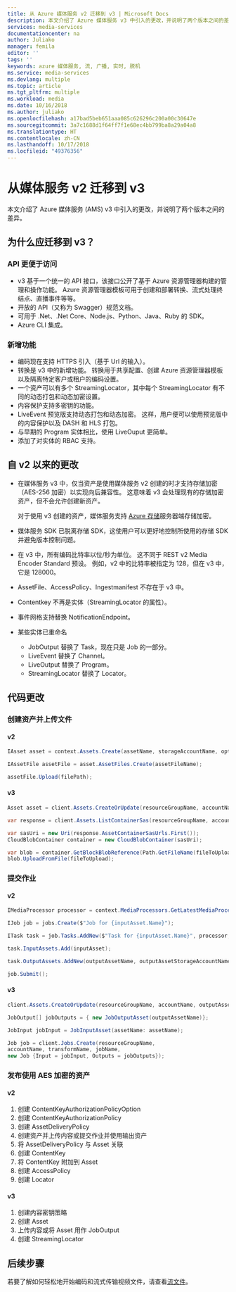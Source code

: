 ```yaml
---
title: 从 Azure 媒体服务 v2 迁移到 v3 | Microsoft Docs
description: 本文介绍了 Azure 媒体服务 v3 中引入的更改，并说明了两个版本之间的差异。
services: media-services
documentationcenter: na
author: Juliako
manager: femila
editor: ''
tags: ''
keywords: azure 媒体服务, 流, 广播, 实时, 脱机
ms.service: media-services
ms.devlang: multiple
ms.topic: article
ms.tgt_pltfrm: multiple
ms.workload: media
ms.date: 10/16/2018
ms.author: juliako
ms.openlocfilehash: a17bad5beb651aaa085c626296c200a00c30647e
ms.sourcegitcommit: 3a7c1688d1f64ff7f1e68ec4bb799ba8a29a04a8
ms.translationtype: HT
ms.contentlocale: zh-CN
ms.lasthandoff: 10/17/2018
ms.locfileid: "49376356"
---
```

# <a name="migrate-from-media-services-v2-to-v3"></a>从媒体服务 v2 迁移到 v3

本文介绍了 Azure 媒体服务 (AMS) v3 中引入的更改，并说明了两个版本之间的差异。

## <a name="why-should-you-move-to-v3"></a>为什么应迁移到 v3？

### <a name="api-is-more-approachable"></a>API 更便于访问

*  v3 基于一个统一的 API 接口，该接口公开了基于 Azure 资源管理器构建的管理和操作功能。 Azure 资源管理器模板可用于创建和部署转换、流式处理终结点、直播事件等等。
* 开放的 API（又称为 Swagger）规范文档。
* 可用于 .Net、.Net Core、Node.js、Python、Java、Ruby 的 SDK。
* Azure CLI 集成。

### <a name="new-features"></a>新增功能

* 编码现在支持 HTTPS 引入（基于 Url 的输入）。
* 转换是 v3 中的新增功能。 转换用于共享配置、创建 Azure 资源管理器模板以及隔离特定客户或租户的编码设置。 
* 一个资产可以有多个 StreamingLocator，其中每个 StreamingLocator 有不同的动态打包和动态加密设置。
* 内容保护支持多密钥的功能。 
* LiveEvent 预览版支持动态打包和动态加密。 这样，用户便可以使用预览版中的内容保护以及 DASH 和 HLS 打包。
* 与早期的 Program 实体相比，使用 LiveOuput 更简单。 
* 添加了对实体的 RBAC 支持。

## <a name="changes-from-v2"></a>自 v2 以来的更改

* 在媒体服务 v3 中，仅当资产是使用媒体服务 v2 创建的时才支持存储加密（AES-256 加密）以实现向后兼容性。 这意味着 v3 会处理现有的存储加密资产，但不会允许创建新资产。

    对于使用 v3 创建的资产，媒体服务支持 [Azure 存储](https://docs.microsoft.com/azure/storage/common/storage-service-encryption?toc=%2fazure%2fstorage%2fblobs%2ftoc.json)服务器端存储加密。
    
* 媒体服务 SDK 已脱离存储 SDK，这使用户可以更好地控制所使用的存储 SDK 并避免版本控制问题。 
* 在 v3 中，所有编码比特率以位/秒为单位。 这不同于 REST v2 Media Encoder Standard 预设。 例如，v2 中的比特率被指定为 128，但在 v3 中，它是 128000。 
* AssetFile、AccessPolicy、Ingestmanifest 不存在于 v3 中。
* Contentkey 不再是实体（StreamingLocator 的属性）。
* 事件网格支持替换 NotificationEndpoint。
* 某些实体已重命名

  * JobOutput 替换了 Task，现在只是 Job 的一部分。
  * LiveEvent 替换了 Channel。
  * LiveOutput 替换了 Program。
  * StreamingLocator 替换了 Locator。

## <a name="code-changes"></a>代码更改

### <a name="create-an-asset-and-upload-a-file"></a>创建资产并上传文件 

#### <a name="v2"></a>v2

```csharp
IAsset asset = context.Assets.Create(assetName, storageAccountName, options);

IAssetFile assetFile = asset.AssetFiles.Create(assetFileName);

assetFile.Upload(filePath);
```

#### <a name="v3"></a>v3

```csharp
Asset asset = client.Assets.CreateOrUpdate(resourceGroupName, accountName, assetName, new Asset());

var response = client.Assets.ListContainerSas(resourceGroupName, accountName, assetName, permissions: AssetContainerPermission.ReadWrite, expiryTime: DateTime.Now.AddHours(1));

var sasUri = new Uri(response.AssetContainerSasUrls.First());
CloudBlobContainer container = new CloudBlobContainer(sasUri);

var blob = container.GetBlockBlobReference(Path.GetFileName(fileToUpload));
blob.UploadFromFile(fileToUpload);
```

### <a name="submit-a-job"></a>提交作业

#### <a name="v2"></a>v2

```csharp
IMediaProcessor processor = context.MediaProcessors.GetLatestMediaProcessorByName(mediaProcessorName);

IJob job = jobs.Create($"Job for {inputAsset.Name}");

ITask task = job.Tasks.AddNew($"Task for {inputAsset.Name}", processor, taskConfiguration);

task.InputAssets.Add(inputAsset);

task.OutputAssets.AddNew(outputAssetName, outputAssetStorageAccountName, outputAssetOptions);

job.Submit();
```

#### <a name="v3"></a>v3

```csharp
client.Assets.CreateOrUpdate(resourceGroupName, accountName, outputAssetName, new Asset());

JobOutput[] jobOutputs = { new JobOutputAsset(outputAssetName)};

JobInput jobInput = JobInputAsset(assetName: assetName);

Job job = client.Jobs.Create(resourceGroupName,
accountName, transformName, jobName,
new Job {Input = jobInput, Outputs = jobOutputs});
```

### <a name="publish-an-asset-with-aes-encryption"></a>发布使用 AES 加密的资产 

#### <a name="v2"></a>v2

1. 创建 ContentKeyAuthorizationPolicyOption
2. 创建 ContentKeyAuthorizationPolicy
3. 创建 AssetDeliveryPolicy
4. 创建资产并上传内容或提交作业并使用输出资产
5. 将 AssetDeliveryPolicy 与 Asset 关联
6. 创建 ContentKey
7. 将 ContentKey 附加到 Asset
8. 创建 AccessPolicy
9. 创建 Locator

#### <a name="v3"></a>v3

1. 创建内容密钥策略
2. 创建 Asset
3. 上传内容或将 Asset 用作 JobOutput
4. 创建 StreamingLocator

## <a name="next-steps"></a>后续步骤

若要了解如何轻松地开始编码和流式传输视频文件，请查看[流文件](stream-files-dotnet-quickstart.md)。 

